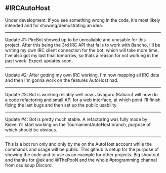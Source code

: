 #IRCAutoHost
---------------
Under development. If you see something wrong in the code, it's most likely intended and for showing/demostrating an idea.

---------------

Update #1: PircBot showed up to be unrealiable and unusable for this project. After this being the 3rd IRC API that fails to work with Bancho, I'll be writing my own IRC client connection for the bot, which will take more time.
I've also got my last final tomorrow, so thats a reason for not working in the past week. Expect updates soon.

---------------

Update #2: After getting my own IRC working, I'm now mapping all IRC data and then I'm gonna work on the features AutoHost had.

---------------

Update #3: Bot is working reliably well now. Javaguru (Kabaru) will now do a code refactoring and small API for a web interface, at which point I'll finish fixing the last bugs and then set up the public usability.

---------------

Update #4: Bot is pretty much stable. A refactoring was fully made by Kieve. i'll start working on the TournamentAutoHost branch, purpose of which should be obvious.

---------------

This is a bot run only and only by me on the AutoHost account while the commands and usage will be public. This github is setup for the purpose of showing the code and to use as an example for other projects. Big shoutout and thanks for @ek and @ThePooN and the whole #programming channel from osu!soup Discord.
